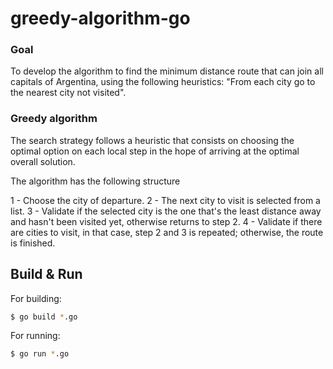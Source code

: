 # greedy-algorithm-go

### Goal

To develop the algorithm to find the minimum distance route that can join all capitals of Argentina, using the following heuristics: "From each city go to the nearest city not visited".


### Greedy algorithm

The search strategy follows a heuristic that consists on choosing the optimal option on each local step in the hope of arriving at the optimal overall solution.

The algorithm has the following structure

1 - Choose the city of departure.
2 - The next city to visit is selected from a list.
3 - Validate if the selected city is the one that's the least distance away and hasn't been visited yet, otherwise returns to step 2.
4 - Validate if there are cities to visit, in that case, step 2 and 3 is repeated; otherwise, the route is finished.

## Build & Run

For building:
```sh
$ go build *.go
```
For running:
```sh
$ go run *.go
```
